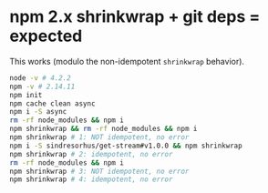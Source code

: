 # npm 2.x shrinkwrap + git deps = expected

This works (modulo the non-idempotent `shrinkwrap` behavior).

```sh
node -v # 4.2.2
npm -v # 2.14.11
npm init
npm cache clean async
npm i -S async
rm -rf node_modules && npm i
npm shrinkwrap && rm -rf node_modules && npm i
npm shrinkwrap # 1: NOT idempotent, no error
npm i -S sindresorhus/get-stream#v1.0.0 && npm shrinkwrap
npm shrinkwrap # 2: idempotent, no error
rm -rf node_modules && npm i
npm shrinkwrap # 3: NOT idempotent, no error
npm shrinkwrap # 4: idempotent, no error
```
